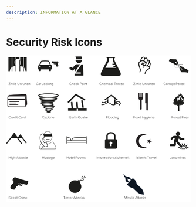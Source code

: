 ```yaml
---
description: INFORMATION AT A GLANCE
---
```


# Security Risk Icons



![](../.gitbook/assets/country-icons.png)

